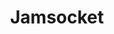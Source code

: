---
blog: https://jamsocket.com/blog/
codehost: https://github.com/https://github.com/jamsocket
logohandle: jamsocket
sort: jamsocket
title: Jamsocket
twitter: https://x.com/JamsocketHQ
website: https://jamsocket.com/
---